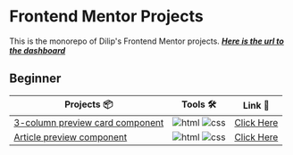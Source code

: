 # Frontend Mentor Projects

This is the monorepo of Dilip's Frontend Mentor projects. **_[Here is the url to the dashboard](https://curiousdilip.github.io/frontend-mentor)_**

## Beginner

| Projects 📦                                                                                                       | Tools 🛠️                   | Link 🔗                                                                                                                      |
| -- | -- | -- |
| [3-column preview card component](./beginner/3-column-preview-card-component/)                                                         | ![html] ![css]               | [Click Here](https://curiousdilip.github.io/frontend-mentor/beginner/3-column-preview-card-component/index.html)                            |
| [Article preview component](./beginner/article-preview-component/)                                                         | ![html] ![css]               | [Click Here](https://curiousdilip.github.io/frontend-mentor/beginner/article-preview-component/index.html)                            |


[javascript]: https://img.shields.io/badge/-JavaScript-282c34?logo=JavaScript&logocolor=F7DF1E&style=classic
[css]: https://img.shields.io/badge/-CSS3-282c34?logo=CSS3&logocolor=1572B6&style=classic
[html]: https://img.shields.io/badge/-HTML5-282c34?logo=HTML5&logocolor=E34F26&style=classic
